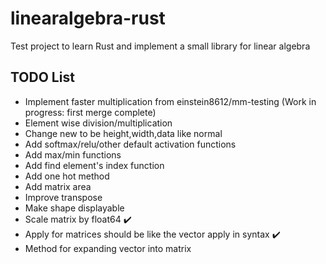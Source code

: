 # linearalgebra-rust

Test project to learn Rust and implement a small library for linear algebra

## TODO List
- Implement faster multiplication from einstein8612/mm-testing (Work in progress: first merge complete)
- Element wise division/multiplication
- Change new to be height,width,data like normal
- Add softmax/relu/other default activation functions
- Add max/min functions
- Add find element's index function
- Add one hot method
- Add matrix area
- Improve transpose
- Make shape displayable
- Scale matrix by float64 :heavy_check_mark:
- Apply for matrices should be like the vector apply in syntax :heavy_check_mark:
- Method for expanding vector into matrix
